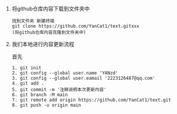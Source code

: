 1. 将github仓库内容下载到文件夹中

   ```
   找到文件夹 新建终端
   git clone https://github.com/YanCat1/text.gitxxx
   (将github仓库内容克隆到文件夹中)
   ```

2. 我们本地进行内容更新流程

   首先 

   ```
   1. git init
   2. git config --global user.name 'YANzd'
   3. git config --global user.eamail '2223126487@qq.com'
   4. git add .
   5. git commit -m '注释说明本次更新内容'
   6. git branch -M main
   7. git remote add origin https://github.com/YanCat1/text.git
   8. git push -u origin main
   ```

   
